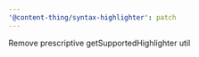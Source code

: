 ```yaml
---
'@content-thing/syntax-highlighter': patch
---
```


Remove prescriptive getSupportedHighlighter util
